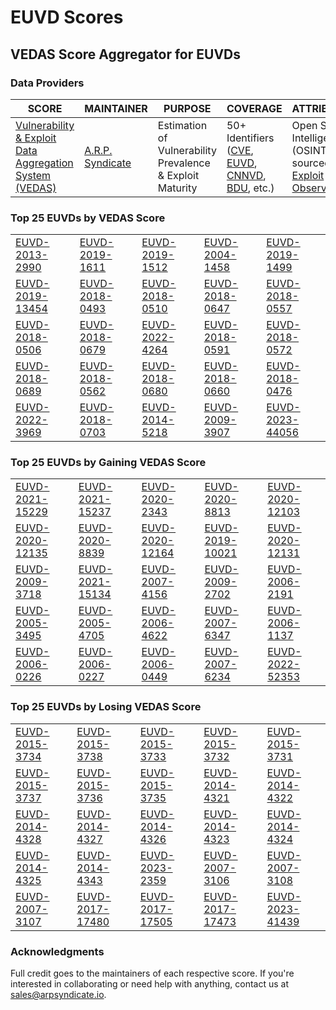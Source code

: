 
# EUVD Scores
## VEDAS Score Aggregator for EUVDs 

### Data Providers
| SCORE | MAINTAINER | PURPOSE | COVERAGE | ATTRIBUTION | FREQUENCY |
| ----- | ---------- | ------- | -------- | ----------- | --------- |
| [Vulnerability & Exploit Data Aggregation System (VEDAS)](https://vedas.arpsyndicate.io) | [A.R.P. Syndicate](https://www.arpsyndicate.io) | Estimation of Vulnerability Prevalence & Exploit Maturity | 50+ Identifiers ([CVE](https://github.com/ARPSyndicate/cve-scores), [EUVD](https://github.com/ARPSyndicate/euvd-scores), [CNNVD](https://github.com/ARPSyndicate/cnnvd-scores), [BDU](https://github.com/ARPSyndicate/bdu-scores), etc.) | Open Source Intelligence (OSINT) sourced from [Exploit Observer](https://www.exploit.observer) | 6-8 Hours |




<h3>Top 25 EUVDs by VEDAS Score</h3>

<table>
  <tr>
    <td><a href='https://vedas.arpsyndicate.io/?vuln=EUVD-2013-2990'>EUVD-2013-2990</a></td>
    <td><a href='https://vedas.arpsyndicate.io/?vuln=EUVD-2019-1611'>EUVD-2019-1611</a></td>
    <td><a href='https://vedas.arpsyndicate.io/?vuln=EUVD-2019-1512'>EUVD-2019-1512</a></td>
    <td><a href='https://vedas.arpsyndicate.io/?vuln=EUVD-2004-1458'>EUVD-2004-1458</a></td>
    <td><a href='https://vedas.arpsyndicate.io/?vuln=EUVD-2019-1499'>EUVD-2019-1499</a></td>
  </tr>
  <tr>
    <td><a href='https://vedas.arpsyndicate.io/?vuln=EUVD-2019-13454'>EUVD-2019-13454</a></td>
    <td><a href='https://vedas.arpsyndicate.io/?vuln=EUVD-2018-0493'>EUVD-2018-0493</a></td>
    <td><a href='https://vedas.arpsyndicate.io/?vuln=EUVD-2018-0510'>EUVD-2018-0510</a></td>
    <td><a href='https://vedas.arpsyndicate.io/?vuln=EUVD-2018-0647'>EUVD-2018-0647</a></td>
    <td><a href='https://vedas.arpsyndicate.io/?vuln=EUVD-2018-0557'>EUVD-2018-0557</a></td>
  </tr>
  <tr>
    <td><a href='https://vedas.arpsyndicate.io/?vuln=EUVD-2018-0506'>EUVD-2018-0506</a></td>
    <td><a href='https://vedas.arpsyndicate.io/?vuln=EUVD-2018-0679'>EUVD-2018-0679</a></td>
    <td><a href='https://vedas.arpsyndicate.io/?vuln=EUVD-2022-4264'>EUVD-2022-4264</a></td>
    <td><a href='https://vedas.arpsyndicate.io/?vuln=EUVD-2018-0591'>EUVD-2018-0591</a></td>
    <td><a href='https://vedas.arpsyndicate.io/?vuln=EUVD-2018-0572'>EUVD-2018-0572</a></td>
  </tr>
  <tr>
    <td><a href='https://vedas.arpsyndicate.io/?vuln=EUVD-2018-0689'>EUVD-2018-0689</a></td>
    <td><a href='https://vedas.arpsyndicate.io/?vuln=EUVD-2018-0562'>EUVD-2018-0562</a></td>
    <td><a href='https://vedas.arpsyndicate.io/?vuln=EUVD-2018-0680'>EUVD-2018-0680</a></td>
    <td><a href='https://vedas.arpsyndicate.io/?vuln=EUVD-2018-0660'>EUVD-2018-0660</a></td>
    <td><a href='https://vedas.arpsyndicate.io/?vuln=EUVD-2018-0476'>EUVD-2018-0476</a></td>
  </tr>
  <tr>
    <td><a href='https://vedas.arpsyndicate.io/?vuln=EUVD-2022-3969'>EUVD-2022-3969</a></td>
    <td><a href='https://vedas.arpsyndicate.io/?vuln=EUVD-2018-0703'>EUVD-2018-0703</a></td>
    <td><a href='https://vedas.arpsyndicate.io/?vuln=EUVD-2014-5218'>EUVD-2014-5218</a></td>
    <td><a href='https://vedas.arpsyndicate.io/?vuln=EUVD-2009-3907'>EUVD-2009-3907</a></td>
    <td><a href='https://vedas.arpsyndicate.io/?vuln=EUVD-2023-44056'>EUVD-2023-44056</a></td>
  </tr>
</table>


<h3>Top 25 EUVDs by Gaining VEDAS Score</h3>

<table>
  <tr>
    <td><a href='https://vedas.arpsyndicate.io/?vuln=EUVD-2021-15229'>EUVD-2021-15229</a></td>
    <td><a href='https://vedas.arpsyndicate.io/?vuln=EUVD-2021-15237'>EUVD-2021-15237</a></td>
    <td><a href='https://vedas.arpsyndicate.io/?vuln=EUVD-2020-2343'>EUVD-2020-2343</a></td>
    <td><a href='https://vedas.arpsyndicate.io/?vuln=EUVD-2020-8813'>EUVD-2020-8813</a></td>
    <td><a href='https://vedas.arpsyndicate.io/?vuln=EUVD-2020-12103'>EUVD-2020-12103</a></td>
  </tr>
  <tr>
    <td><a href='https://vedas.arpsyndicate.io/?vuln=EUVD-2020-12135'>EUVD-2020-12135</a></td>
    <td><a href='https://vedas.arpsyndicate.io/?vuln=EUVD-2020-8839'>EUVD-2020-8839</a></td>
    <td><a href='https://vedas.arpsyndicate.io/?vuln=EUVD-2020-12164'>EUVD-2020-12164</a></td>
    <td><a href='https://vedas.arpsyndicate.io/?vuln=EUVD-2019-10021'>EUVD-2019-10021</a></td>
    <td><a href='https://vedas.arpsyndicate.io/?vuln=EUVD-2020-12131'>EUVD-2020-12131</a></td>
  </tr>
  <tr>
    <td><a href='https://vedas.arpsyndicate.io/?vuln=EUVD-2009-3718'>EUVD-2009-3718</a></td>
    <td><a href='https://vedas.arpsyndicate.io/?vuln=EUVD-2021-15134'>EUVD-2021-15134</a></td>
    <td><a href='https://vedas.arpsyndicate.io/?vuln=EUVD-2007-4156'>EUVD-2007-4156</a></td>
    <td><a href='https://vedas.arpsyndicate.io/?vuln=EUVD-2009-2702'>EUVD-2009-2702</a></td>
    <td><a href='https://vedas.arpsyndicate.io/?vuln=EUVD-2006-2191'>EUVD-2006-2191</a></td>
  </tr>
  <tr>
    <td><a href='https://vedas.arpsyndicate.io/?vuln=EUVD-2005-3495'>EUVD-2005-3495</a></td>
    <td><a href='https://vedas.arpsyndicate.io/?vuln=EUVD-2005-4705'>EUVD-2005-4705</a></td>
    <td><a href='https://vedas.arpsyndicate.io/?vuln=EUVD-2006-4622'>EUVD-2006-4622</a></td>
    <td><a href='https://vedas.arpsyndicate.io/?vuln=EUVD-2007-6347'>EUVD-2007-6347</a></td>
    <td><a href='https://vedas.arpsyndicate.io/?vuln=EUVD-2006-1137'>EUVD-2006-1137</a></td>
  </tr>
  <tr>
    <td><a href='https://vedas.arpsyndicate.io/?vuln=EUVD-2006-0226'>EUVD-2006-0226</a></td>
    <td><a href='https://vedas.arpsyndicate.io/?vuln=EUVD-2006-0227'>EUVD-2006-0227</a></td>
    <td><a href='https://vedas.arpsyndicate.io/?vuln=EUVD-2006-0449'>EUVD-2006-0449</a></td>
    <td><a href='https://vedas.arpsyndicate.io/?vuln=EUVD-2007-6234'>EUVD-2007-6234</a></td>
    <td><a href='https://vedas.arpsyndicate.io/?vuln=EUVD-2022-52353'>EUVD-2022-52353</a></td>
  </tr>
</table>


<h3>Top 25 EUVDs by Losing VEDAS Score</h3>

<table>
  <tr>
    <td><a href='https://vedas.arpsyndicate.io/?vuln=EUVD-2015-3734'>EUVD-2015-3734</a></td>
    <td><a href='https://vedas.arpsyndicate.io/?vuln=EUVD-2015-3738'>EUVD-2015-3738</a></td>
    <td><a href='https://vedas.arpsyndicate.io/?vuln=EUVD-2015-3733'>EUVD-2015-3733</a></td>
    <td><a href='https://vedas.arpsyndicate.io/?vuln=EUVD-2015-3732'>EUVD-2015-3732</a></td>
    <td><a href='https://vedas.arpsyndicate.io/?vuln=EUVD-2015-3731'>EUVD-2015-3731</a></td>
  </tr>
  <tr>
    <td><a href='https://vedas.arpsyndicate.io/?vuln=EUVD-2015-3737'>EUVD-2015-3737</a></td>
    <td><a href='https://vedas.arpsyndicate.io/?vuln=EUVD-2015-3736'>EUVD-2015-3736</a></td>
    <td><a href='https://vedas.arpsyndicate.io/?vuln=EUVD-2015-3735'>EUVD-2015-3735</a></td>
    <td><a href='https://vedas.arpsyndicate.io/?vuln=EUVD-2014-4321'>EUVD-2014-4321</a></td>
    <td><a href='https://vedas.arpsyndicate.io/?vuln=EUVD-2014-4322'>EUVD-2014-4322</a></td>
  </tr>
  <tr>
    <td><a href='https://vedas.arpsyndicate.io/?vuln=EUVD-2014-4328'>EUVD-2014-4328</a></td>
    <td><a href='https://vedas.arpsyndicate.io/?vuln=EUVD-2014-4327'>EUVD-2014-4327</a></td>
    <td><a href='https://vedas.arpsyndicate.io/?vuln=EUVD-2014-4326'>EUVD-2014-4326</a></td>
    <td><a href='https://vedas.arpsyndicate.io/?vuln=EUVD-2014-4323'>EUVD-2014-4323</a></td>
    <td><a href='https://vedas.arpsyndicate.io/?vuln=EUVD-2014-4324'>EUVD-2014-4324</a></td>
  </tr>
  <tr>
    <td><a href='https://vedas.arpsyndicate.io/?vuln=EUVD-2014-4325'>EUVD-2014-4325</a></td>
    <td><a href='https://vedas.arpsyndicate.io/?vuln=EUVD-2014-4343'>EUVD-2014-4343</a></td>
    <td><a href='https://vedas.arpsyndicate.io/?vuln=EUVD-2023-2359'>EUVD-2023-2359</a></td>
    <td><a href='https://vedas.arpsyndicate.io/?vuln=EUVD-2007-3106'>EUVD-2007-3106</a></td>
    <td><a href='https://vedas.arpsyndicate.io/?vuln=EUVD-2007-3108'>EUVD-2007-3108</a></td>
  </tr>
  <tr>
    <td><a href='https://vedas.arpsyndicate.io/?vuln=EUVD-2007-3107'>EUVD-2007-3107</a></td>
    <td><a href='https://vedas.arpsyndicate.io/?vuln=EUVD-2017-17480'>EUVD-2017-17480</a></td>
    <td><a href='https://vedas.arpsyndicate.io/?vuln=EUVD-2017-17505'>EUVD-2017-17505</a></td>
    <td><a href='https://vedas.arpsyndicate.io/?vuln=EUVD-2017-17473'>EUVD-2017-17473</a></td>
    <td><a href='https://vedas.arpsyndicate.io/?vuln=EUVD-2023-41439'>EUVD-2023-41439</a></td>
  </tr>
</table>



### Acknowledgments
Full credit goes to the maintainers of each respective score.
If you're interested in collaborating or need help with anything, contact us at [sales@arpsyndicate.io](mailto:sales@arpsyndicate.io).
